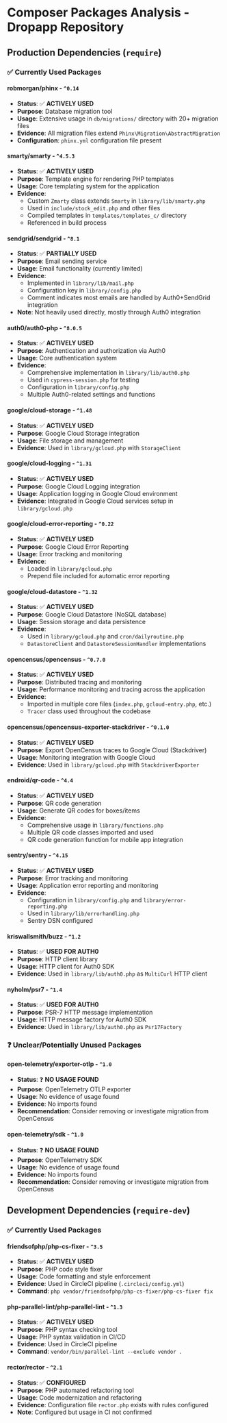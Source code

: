 # Composer Packages Analysis - Dropapp Repository

## Production Dependencies (`require`)

### ✅ **Currently Used Packages**

#### **robmorgan/phinx** - `^0.14`

- **Status**: ✅ **ACTIVELY USED**
- **Purpose**: Database migration tool
- **Usage**: Extensive usage in `db/migrations/` directory with 20+ migration files
- **Evidence**: All migration files extend `Phinx\Migration\AbstractMigration`
- **Configuration**: `phinx.yml` configuration file present

#### **smarty/smarty** - `^4.5.3`

- **Status**: ✅ **ACTIVELY USED**
- **Purpose**: Template engine for rendering PHP templates
- **Usage**: Core templating system for the application
- **Evidence**:
  - Custom `Zmarty` class extends `Smarty` in `library/lib/smarty.php`
  - Used in `include/stock_edit.php` and other files
  - Compiled templates in `templates/templates_c/` directory
  - Referenced in build process

#### **sendgrid/sendgrid** - `^8.1`

- **Status**: ✅ **PARTIALLY USED**
- **Purpose**: Email sending service
- **Usage**: Email functionality (currently limited)
- **Evidence**:
  - Implemented in `library/lib/mail.php`
  - Configuration key in `library/config.php`
  - Comment indicates most emails are handled by Auth0+SendGrid integration
- **Note**: Not heavily used directly, mostly through Auth0 integration

#### **auth0/auth0-php** - `^8.0.5`

- **Status**: ✅ **ACTIVELY USED**
- **Purpose**: Authentication and authorization via Auth0
- **Usage**: Core authentication system
- **Evidence**:
  - Comprehensive implementation in `library/lib/auth0.php`
  - Used in `cypress-session.php` for testing
  - Configuration in `library/config.php`
  - Multiple Auth0-related settings and functions

#### **google/cloud-storage** - `^1.48`

- **Status**: ✅ **ACTIVELY USED**
- **Purpose**: Google Cloud Storage integration
- **Usage**: File storage and management
- **Evidence**: Used in `library/gcloud.php` with `StorageClient`

#### **google/cloud-logging** - `^1.31`

- **Status**: ✅ **ACTIVELY USED**
- **Purpose**: Google Cloud Logging integration
- **Usage**: Application logging in Google Cloud environment
- **Evidence**: Integrated in Google Cloud services setup in `library/gcloud.php`

#### **google/cloud-error-reporting** - `^0.22`

- **Status**: ✅ **ACTIVELY USED**
- **Purpose**: Google Cloud Error Reporting
- **Usage**: Error tracking and monitoring
- **Evidence**:
  - Loaded in `library/gcloud.php`
  - Prepend file included for automatic error reporting

#### **google/cloud-datastore** - `^1.32`

- **Status**: ✅ **ACTIVELY USED**
- **Purpose**: Google Cloud Datastore (NoSQL database)
- **Usage**: Session storage and data persistence
- **Evidence**:
  - Used in `library/gcloud.php` and `cron/dailyroutine.php`
  - `DatastoreClient` and `DatastoreSessionHandler` implementations

#### **opencensus/opencensus** - `^0.7.0`

- **Status**: ✅ **ACTIVELY USED**
- **Purpose**: Distributed tracing and monitoring
- **Usage**: Performance monitoring and tracing across the application
- **Evidence**:
  - Imported in multiple core files (`index.php`, `gcloud-entry.php`, etc.)
  - `Tracer` class used throughout the codebase

#### **opencensus/opencensus-exporter-stackdriver** - `^0.1.0`

- **Status**: ✅ **ACTIVELY USED**
- **Purpose**: Export OpenCensus traces to Google Cloud (Stackdriver)
- **Usage**: Monitoring integration with Google Cloud
- **Evidence**: Used in `library/gcloud.php` with `StackdriverExporter`

#### **endroid/qr-code** - `^4.4`

- **Status**: ✅ **ACTIVELY USED**
- **Purpose**: QR code generation
- **Usage**: Generate QR codes for boxes/items
- **Evidence**:
  - Comprehensive usage in `library/functions.php`
  - Multiple QR code classes imported and used
  - QR code generation function for mobile app integration

#### **sentry/sentry** - `^4.15`

- **Status**: ✅ **ACTIVELY USED**
- **Purpose**: Error tracking and monitoring
- **Usage**: Application error reporting and monitoring
- **Evidence**:
  - Configuration in `library/config.php` and `library/error-reporting.php`
  - Used in `library/lib/errorhandling.php`
  - Sentry DSN configured

#### **kriswallsmith/buzz** - `^1.2`

- **Status**: ✅ **USED FOR AUTH0**
- **Purpose**: HTTP client library
- **Usage**: HTTP client for Auth0 SDK
- **Evidence**: Used in `library/lib/auth0.php` as `MultiCurl` HTTP client

#### **nyholm/psr7** - `^1.4`

- **Status**: ✅ **USED FOR AUTH0**
- **Purpose**: PSR-7 HTTP message implementation
- **Usage**: HTTP message factory for Auth0 SDK
- **Evidence**: Used in `library/lib/auth0.php` as `Psr17Factory`

### ❓ **Unclear/Potentially Unused Packages**

#### **open-telemetry/exporter-otlp** - `^1.0`

- **Status**: ❓ **NO USAGE FOUND**
- **Purpose**: OpenTelemetry OTLP exporter
- **Usage**: No evidence of usage found
- **Evidence**: No imports found
- **Recommendation**: Consider removing or investigate migration from OpenCensus

#### **open-telemetry/sdk** - `^1.0`

- **Status**: ❓ **NO USAGE FOUND**
- **Purpose**: OpenTelemetry SDK
- **Usage**: No evidence of usage found
- **Evidence**: No imports found
- **Recommendation**: Consider removing or investigate migration from OpenCensus

## Development Dependencies (`require-dev`)

### ✅ **Currently Used Packages**

#### **friendsofphp/php-cs-fixer** - `^3.5`

- **Status**: ✅ **ACTIVELY USED**
- **Purpose**: PHP code style fixer
- **Usage**: Code formatting and style enforcement
- **Evidence**: Used in CircleCI pipeline (`.circleci/config.yml`)
- **Command**: `php vendor/friendsofphp/php-cs-fixer/php-cs-fixer fix`

#### **php-parallel-lint/php-parallel-lint** - `^1.3`

- **Status**: ✅ **ACTIVELY USED**
- **Purpose**: PHP syntax checking tool
- **Usage**: PHP syntax validation in CI/CD
- **Evidence**: Used in CircleCI pipeline
- **Command**: `vendor/bin/parallel-lint --exclude vendor .`

#### **rector/rector** - `^2.1`

- **Status**: ✅ **CONFIGURED**
- **Purpose**: PHP automated refactoring tool
- **Usage**: Code modernization and refactoring
- **Evidence**: Configuration file `rector.php` exists with rules configured
- **Note**: Configured but usage in CI not confirmed
